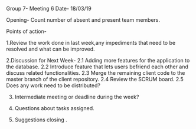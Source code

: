 Group 7- Meeting 6
Date- 18/03/19

Opening-
Count number of absent and present team members.

Points of action-

1.Review the work done in last week,any impediments that need to be resolved and what can be improved.

2.Discussion for Next Week-
   2.1 Adding more features for the application to the database.
   2.2 Introduce feature that lets users befriend each other and discuss related functionalities.
   2.3 Merge the remaining client code to the master branch of the client repository.
   2.4 Review the SCRUM board.
   2.5 Does any work need to be distributed?

3. Intermediate meeting or deadline during the week?

4. Questions about tasks assigned.

5.  Suggestions closing .